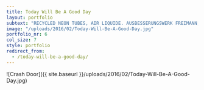 ```yaml
---
title: Today Will Be A Good Day
layout: portfolio
subtext: "RECYCLED NEON TUBES, AIR LIQUIDE. AUSBESSERUNGSWERK FREIMANN, MUNICH 2014"
image: "/uploads/2016/02/Today-Will-Be-A-Good-Day.jpg"
portfolio_nr: 6
col_size: 7
style: portfolio
redirect_from:
  - /today-will-be-a-good-day/
---
```


![Crash Door]({{ site.baseurl }}/uploads/2016/02/Today-Will-Be-A-Good-Day.jpg)
